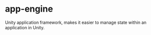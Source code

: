 # app-engine
Unity application framework, makes it easier to manage state within an application in Unity.
